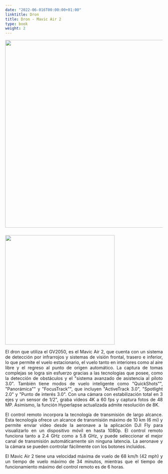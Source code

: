 ```yaml
---
date: "2022-06-016T00:00:00+01:00"
linktitle: Dron
title: Dron - Mavic Air 2
type: book
weight: 2
---
```


<img src="/manuals/manual_equipo/dron6.jpg" width=600 style="margin-bottom: 1.5rem; margin-top: 0rem;"/>

<img src="/manuals/manual_equipo/dron_camara.jpg" width=350 style="display: inline-block; vertical-align: middle; margin-top: 0rem; margin-bottom: 0rem;"/>
<p style="text-align: justify;">
El dron que utiliza el GV2050, es el Mavic Air 2, que cuenta con un sistema de detección por infrarrojos y sistemas de visión frontal, trasero e inferior, lo que permite el vuelo estacionario, el vuelo tanto en interiores como al aire libre y el regreso al punto de origen automático. La captura de tomas complejas se logra sin esfuerzo gracias a las tecnologías que posee, como la detección de obstáculos y el "sistema avanzado de asistencia al piloto 3.0". También tiene modos de vuelo inteligente como "QuickShots"", "Panorámica"" y "FocusTrack"", que incluyen "ActiveTrack 3.0", "Spotlight 2.0" y "Punto de interés 3.0". Con una cámara con estabilización total en 3 ejes y un sensor de 1/2", graba vídeos 4K a 60 fps y captura fotos de 48 MP. Asimismo, la función Hyperlapse actualizada admite resolución de 8K.</p>

<p style="text-align: justify;">
El control remoto incorpora la tecnología de transmisión de largo alcance. Esta tecnología ofrece un alcance de transmisión máximo de 10 km (6 mi) y permite enviar vídeo desde la aeronave a la aplicación DJI Fly para visualizarlo en un dispositivo móvil en hasta 1080p. El control remoto funciona tanto a 2.4 GHz como a 5.8 GHz, y puede seleccionar el mejor canal de transmisión automáticamente sin ninguna latencia. La aeronave y la cámara se pueden controlar fácilmente con los botones incluidos.</p>

<p style="text-align: justify;">
El Mavic Air 2 tiene una velocidad máxima de vuelo de 68 km/h (42 mph) y un tiempo de vuelo máximo de 34 minutos, mientras que el tiempo de funcionamiento máximo del control remoto es de 6 horas.</p>